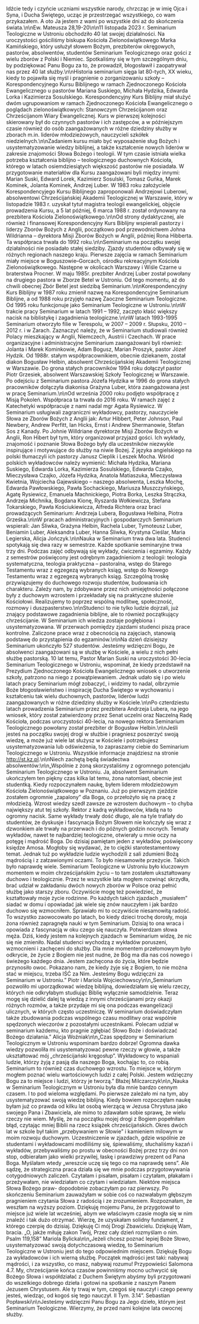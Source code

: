 Idźcie tedy i czyńcie uczniami wszystkie narody, chrzcząc je w imię Ojca i Syna, i Ducha Świętego, ucząc je przestrzegać wszystkiego, co wam przykazałem. A oto Ja jestem z wami po wszystkie dni aż do skończenia świata.\n\nEw. Mateusza 28,19-20\n\n11 listopada 2023 r. Seminarium Teologiczne w Ustroniu obchodziło 40 lat swojej działalności. Na uroczystości gościliśmy biskupa Kościoła Zielonoświątkowego Marka Kamińskiego, który usłużył słowem Bożym, prezbiterów okręgowych, pastorów, absolwentów, studentów Seminarium Teologicznego oraz gości z wielu zborów z Polski i Niemiec. Spotkaliśmy się w tym szczególnym dniu, by podziękować Panu Bogu za to, że prowadził, błogosławił i zaopatrywał nas przez 40 lat służby.\n\nHistoria seminarium sięga lat 80-tych, XX wieku, kiedy to pojawiła się myśl i pragnienie o zorganizowaniu szkoły – Korespondencyjnego Kursu Biblijnego w ramach Zjednoczonego Kościoła Ewangelicznego u pastorów Mariana Suskiego, Michała Hydzika, Edwarda Lorka i Kazimierza Sosulskiego. Korespondencyjny Kurs Biblijny miał służyć dwóm ugrupowaniom w ramach Zjednoczonego Kościoła Ewangelicznego o poglądach zielonoświątkowych: Stanowczym Chrześcijanom oraz Chrześcijanom Wiary Ewangelicznej. Kurs w pierwszej kolejności skierowany był do czynnych pastorów i ich zastępców, a w późniejszym czasie również do osób zaangażowanych w różne dziedziny służby w zborach m.in. liderów młodzieżowych, nauczycieli szkółek niedzielnych.\n\nZadaniem kursu miało być wyposażenie sług Bożych i usystematyzowanie wiedzy biblijnej, a także kształcenie nowych liderów w zakresie znajomości Słowa Bożego i teologii. W tym czasie istniała wielka potrzeba kształcenia biblijno – teologicznego duchownych Kościoła, którego w latach osiemdziesiątych większość pastorów nie posiadała. W przygotowanie materiałów dla Kursu zaangażowani byli między innymi: Marian Suski, Edward Lorek, Kazimierz Sosulski, Tomasz Guńka, Marek Kominek, Jolanta Kominek, Andrzej Luber. W 1983 roku założyciele Korespondencyjego Kursu Biblijnego zaproponowali Andrzejowi Luberowi, absolwentowi Chrześcijańskiej Akademii Teologicznej w Warszawie, który w listopadzie 1983 r. uzyskał tytuł magistra teologii ewangelickiej, objęcie prowadzenia Kursu, a 5 lat później, 6 marca 1988 r. został ordynowany na prezbitera Kościoła Zielonoświątkowego.\n\nOd strony dydaktycznej, ale również i finansowej Korespondencyjny Kurs Biblijny wspierali pastorzy i liderzy Zborów Bożych z Anglii, początkowo pod przewodnictwem Johna Wildrianna – dyrektora Misji Zborów Bożych w Anglii, później Rona Hibberta. Ta współpraca trwała do 1992 roku.\n\nSeminarium na początku swojej działalności nie posiadało stałej siedziby. Zjazdy studentów odbywały się w różnych regionach naszego kraju. Pierwsze zajęcia w ramach Seminarium miały miejsce w Boguszowie–Gorcach, ośrodku rekreacyjnym Kościoła Zielonoświątkowego. Następne w okolicach Warszawy i Wiśle Czarne u braterstwa Procner. W maju 1985r. prezbiter Andrzej Luber został powołany na drugiego pastora w Zborze Betel w Ustroniu. Od tego momentu, aż do chwili obecnej Zbór Betel jest siedzibą Seminarium.\n\nKorespondencyjny Kurs Biblijny w 1987 roku zmienił nazwę na Korespondencyjne Seminarium Biblijne, a od 1988 roku przyjęło nazwę Zaoczne Seminarium Teologiczne. Od 1995 roku funkcjonuje jako Seminarium Teologiczne w Ustroniu.\n\nW trakcie pracy Seminarium w latach 1991 – 1992, zaczęto kłaść większy nacisk na biblistykę i zagadnienia teologiczne.\n\nW latach 1993-1995 Seminarium otworzyło filie w Terespolu, w 2007 – 2009 r. Słupsku, 2010 – 2012 r. i w Żarach. Zaznaczyć należy, że w Seminarium studiowali również Polacy mieszkający w Anglii, Niemczech, Austrii i Czechach. W prace organizacyjne i administracyjne Seminarium zaangażowani byli również: Jolanta i Marek Kominkowie, Adam Bogusz, Marian Proszyk, pastor Józef Hydzik. Od 1988r. stałym współpracownikiem, obecnie dziekanem, został diakon Bogusław Helbin, absolwent Chrześcijańskiej Akademii Teologicznej w Warszawie. Do grona stałych pracowników 1994 roku dołączył pastor Piotr Grzesiek, absolwent Warszawskiej Szkoły Teologicznej w Warszawie. Po odejściu z Seminarium pastora Józefa Hydzika w 1996 do grona stałych pracowników dołączyła diakonisa Grażyna Luber, która zaangażowana jest w pracę Seminarium.\n\nOd września 2000 roku podjęto współpracę z Misją Pokoleń. Współpraca ta trwała do 2016 roku. W ramach zajęć z Katechetyki współpracuje z nami nadal mgr Agata Rysiewicz. W Seminarium usługiwali zagraniczni wykładowcy,  pastorzy, nauczyciele Słowa ze Zborów Bożych z Anglii jak: Artur Hibbert, Peter Johnson, Paul Newbery, Andrew Perfitt, Ian Hicks, Ernst i Andrew Shermanowie, Stefan Sos z Kanady. Po Johnie Willdriane dyrektorze Misji Zborów Bożych w Anglii, Ron Hibert był tym, który organizował przyjazd gości. Ich wykłady, znajomość i poznanie Słowa Bożego były dla uczestników niezwykle inspirujące i motywujące do służby na niwie Bożej. Z języka angielskiego na polski tłumaczyli ich pastorzy Janusz Cieplik i Leszek Mocha. Wśród polskich wykładowców należy wymienić: Michała Hydzika, Mariana Suskiego, Edwarda Lorka, Kazimierza Sosulskiego, Edwarda Czajko, Mieczysława Czajko, Józefa Hydzika, Anatola Matiaszuka, Mieczysława Kwietnia, Wojciecha Gajewskiego – naszego absolwenta, Leszka Mochę, Edwarda Pawłowskiego, Pawła Sochackiego, Mariusza Muszczyńskiego, Agatę Rysiewicz, Emanuela Machnickiego, Piotra Borka, Leszka Strączka, Andrzeja Michnika, Bogdana Kionę, Ryszarda Wołkiewicza, Stefana Tokarskiego, Pawła Kościukiewicza, Alfreda Richtera oraz braci prowadzących Seminarium: Andrzeja Lubera, Bogusława Helbina, Piotra Grześka.\n\nW pracach administracyjnych i gospodarczych Seminarium wspierali: Jan Śliwka, Grażyna Helbin, Rachela Luber, Tymoteusz Luber, Beniamin Luber, Aleksandra Luber, Hanna Śliwka, Krystyna Cieślar, Maria Legierska, Alicja Jończyk.\n\nNauka w Seminarium trwa dwa lata. Studenci spotykają się dwa razy w semestrze. Każde spotkanie seminaryjne trwa trzy dni. Podczas zajęć odbywają się wykłady, ćwiczenia i egzaminy. Każdy z semestrów poświęcony jest odrębnym zagadnieniom z teologii: teologia systematyczna, teologia praktyczna – pastoralna, wstęp do Starego Testamentu wraz z egzegezą wybranych ksiąg, wstęp do Nowego Testamentu wraz z egzegezą wybranych ksiąg. Szczególną troskę przywiązujemy do duchowego rozwoju studentów, budowania ich charakteru. Zależy nam, by zdobywane przez nich umiejętności połączone były z duchowym wzrostem i przekładały się na praktyczne służenie Kościołowi. Realizujemy to poprzez wspólną modlitwę, społeczność, rozmowy i duszpasterstwo.\n\nStudenci to nie tylko ludzie dojrzali, już znający podstawowe zagadnienia biblijne, ale to również początkujący chrześcijanie. W Seminarium ich wiedza zostaje pogłębiona i usystematyzowana. W przerwach pomiędzy zjazdami studenci piszą prace kontrolne. Zaliczone prace wraz z obecnością na zajęciach, stanowią podstawę do przystąpienia do egzaminów.\n\nNa dzień dzisiejszy Seminarium ukończyło 527 studentów. Jesteśmy wdzięczni Bogu, że absolwenci zaangażowani są w służbę w Kościele, a wielu z nich pełni służbę pastorską. 10 lat temu, Pastor Marian Suski na uroczystości 30-lecia Seminarium Teologicznego w Ustroniu, wspominał, że kiedy przedstawił na Prezydium Zjednoczonego Kościoła Ewangelicznego wniosek o utworzenie szkoły, patrzono na niego z powątpiewaniem. Jednak udało się i po wielu latach pracy Seminarium mógł zobaczyć, i widzimy to nadal, olbrzymie Boże błogosławieństwo i inspirację Ducha Świętego w wychowaniu i kształceniu tak wielu duchownych, pastorów, liderów ludzi zaangażowanych w różne dziedziny służby w Kościele.\n\nPo czterdziestu latach prowadzenia Seminarium przez prezbitera Andrzeja Lubera, na jego wniosek, który został zatwierdzony przez Senat uczelni oraz Naczelną Radę Kościoła, podczas uroczystości 40-lecia, na nowego rektora Seminarium Teologicznego powołany został prezbiter dr Bogusław Helbin.\n\nJeśli jesteś na początku swojej drogi w służbie i pragniesz poszerzyć swoją wiedzę, a może już wiele lat służysz w Kościele i potrzebujesz usystematyzowania lub odświeżenia, to zapraszamy ciebie do Seminarium Teologicznego w Ustroniu. Wszystkie informacje znajdziesz na stronie <http://st.kz.pl>.\n\nNiech zachętą będą świadectwa absolwentów:\n\n„Wspólnie z żoną skorzystaliśmy z ogromnego potencjału Seminarium Teologicznego w Ustroniu. Ja, absolwent Seminarium ukończyłem ten piękny czas kilka lat temu, żona natomiast, obecnie jest studentką. Kiedy rozpoczynałem naukę, byłem liderem młodzieżowym Kościoła Zielonoświątkowego w Poznaniu. Już po pierwszym zjeździe zostałem ogromnie „zapalony” dla Boga, co przełożyło się na pracę z młodzieżą. Wzrost wiedzy szedł zawsze ze wzrostem duchowym – to chyba największy atut tej szkoły. Rektor z kadrą wykładowców, kładą na to ogromny nacisk. Same wykłady trwały dość długo, ale na tyle trafiały do studentów, że dyskusje i fascynacja Bożym Słowem nie kończyły się wraz z dzwonkiem ale trwały na przerwach i do późnych godzin nocnych. Tematy wykładów, nawet te najbardziej teologiczne, otwierały u mnie oczy na potęgę i mądrość Boga. Do dzisiaj pamiętam jeden z wykładów, poświęcony księdze Amosa. Mogłoby się wydawać, że to ciężki starotestamentowy temat. Jednak tuż po wykładzie ludzie wychodzili z sali zdumieni Bożą mądrością i z załzawionymi oczami. To było niesamowite przeżycie. Takich było naprawdę wiele. Seminarium Teologiczne w Ustroniu było kluczowym momentem w moim chrześcijańskim życiu – to tam zostałem ukształtowany duchowo i teologicznie. Przez te wszystkie lata mogłem rozwinąć skrzydła, brać udział w zakładaniu dwóch nowych zborów w Polsce oraz pełnić służbę jako starszy zboru. Oczywiście mogę też powiedzieć, że kształtowały moje życie rodzinne. Po każdych takich zjazdach „musiałem” siadać w domu i opowiadać jak wiele się znów nauczyłem i jak bardzo duchowo się wzmocniłem. Sprawiało mi to oczywiście niesamowitą radość. To wszystko zaowocowało po latach, bo kiedy dzieci trochę dorosły, moja żona również zapragnęła nauki w tym Seminarium. Dzisiaj to ona wraca i opowiada z fascynacją w oku czego się nauczyła. Potwierdzam słowa męża. Dziś, kiedy jestem na kolejnych zjazdach w Seminarium widzę, że nic się nie zmieniło. Nadal studenci wychodzą z wykładów poruszeni, wzmocnieni i zachęceni do służby. Dla mnie momentem przełomowym było odkrycie, że życie z Bogiem nie jest nudne, że Bóg ma dla nas coś nowego i świeżego każdego dnia. Jestem zachęcona do życia, które będzie przynosiło owoc. Pokazano nam, że kiedy żyje się z Bogiem, to nie można stać w miejscu, trzeba IŚĆ za Nim. Jesteśmy Bogu wdzięczni za Seminarium w Ustroniu.” Piotr i Mariola Wojciechowscy\n\n„Seminarium pozwoliło mi uporządkować wiedzę biblijną, dowiedziałam się wielu rzeczy, których nie odkryłabym studiując Biblię wyłącznie samodzielnie. Teraz mogę się dzielić dalej tą wiedzą z innymi chrześcijanami przy okazji różnych rozmów, a także przydaje mi się ona podczas ewangelizacji ulicznych, w których często uczestniczę. W seminarium doświadczyłam także zbudowania podczas wspólnego czasu modlitwy oraz wspólnie spędzonych wieczorów z pozostałymi uczestnikami. Polecam udział w seminarium każdemu, kto pragnie zgłębiać Słowo Boże i doświadczać Bożego działania.” Alicja Woźniak\n\n„Czas spędzony w Seminarium Teologicznym w Ustroniu wspominam bardzo dobrze! Ogromna dawka wiedzy pozwoliła mi usystematyzować pewne rzeczy w głowie, a także ukształtować mój „chrześcijański kręgosłup”. Wykładowcy to wspaniali ludzie, którzy żyją z pasją dla naszego Boga, kochając to, co robią. Seminarium to również czas duchowego wzrostu. To miejsce w, którym mogłem poznać wielu wartościowych ludzi z całej Polski. Jestem wdzięczny Bogu za to miejsce i ludzi, którzy je tworzą.” Błażej Milczarczyk\n\n„Nauka w Seminarium Teologicznym w Ustroniu była dla mnie bardzo cennym czasem. I to pod wieloma względami. Po pierwsze zależało mi na tym, aby usystematyzować swoją wiedzę biblijną. Kiedy bowiem rozpoczęłam naukę byłam już co prawda od kilku lat osobą wierzącą w Jezusa Chrystusa jako swojego Pana i Zbawiciela, ale mimo to zdawałam sobie sprawę, że wielu rzeczy nie wiem. Myślę, że na początku mojej drogi z Bogiem popełniłam błąd, czytając mniej Biblii na rzecz książek chrześcijańskich. Okres dwóch lat w szkole był takim „przebywaniem w Słowie” i kamieniem milowym w moim rozwoju duchowym. Uczestniczenie w zjazdach, gdzie wspólnie ze studentami i wykładowcami modliliśmy się, śpiewaliśmy, słuchaliśmy kazań i wykładów, przebywaliśmy po prostu w obecności Bożej przez trzy dni non stop, odbierałam jako wielki przywilej, łaskę i prawdziwy prezent od Pana Boga. Myślałam wtedy „wreszcie uczę się tego co ma naprawdę sens”. Ale sądzę, że strategiczna praca działa się we mnie podczas przygotowywania cotygodniowych zaliczeń. Czytałam i pisałam, pisałam i czytałam, płakałam i przeżywałam, nie wiedziałam co czytam i wiedziałam. Niektóre miejsca Słowa Bożego praw- dopodobnie zobaczyłam po raz pierwszy. Po skończeniu Seminarium zauważyłam w sobie coś co nazwałabym głębszym pragnieniem czytania Słowa z radością i ze zrozumieniem. Rozpoznałam, że weszłam na wyższy poziom. Dziękuję mojemu Panu, że przygotował to miejsce już wiele lat wcześniej, abym we właściwym czasie mogła się w nim znaleźć i tak dużo otrzymać. Wierzę, że uzyskałam solidny fundament, z którego czerpię do dzisiaj. Dziękuję Ci mój Drogi Zbawicielu. Dziękuję Wam, bracia. „O, jakże miłuję zakon Twój, Przez cały dzień rozmyślam o nim. Psalm 119,158” Mariola Bylicka\n\n„Jeżeli chcesz poznać lepiej Boże Słowo, usystematyzować swoją dotychczasową wiedzę, to Seminarium Teologiczne w Ustroniu jest do tego odpowiednim miejscem. Dziękuję Bogu za wykładowców i ich wierną służbę. Początek mądrości jest taki: nabywaj mądrości, i za wszystko, co masz, nabywaj rozumu! Przypowieści Salomona 4.7. My, chrześcijanie końca czasów powinniśmy mocno uchwycić się Bożego Słowa i współdziałać z Duchem Świętym abyśmy byli przygotowani do wszelkiego dobrego dzieła i gotowi na spotkanie z naszym Panem Jezusem Chrystusem. Ale ty trwaj w tym, czegoś się nauczył i czego pewny jesteś, wiedząc, od kogoś się tego nauczył. II Tym. 3.14”. Sebastian Popławski\n\nJesteśmy wdzięczni Panu Bogu za Jego dzieło, którym jest Seminarium Teologiczne. Wierzymy, że przed nami kolejne lata owocnej służby.